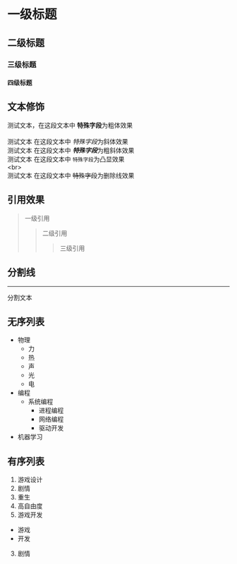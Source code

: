 # 一级标题
## 二级标题
### 三级标题
#### 四级标题
## 文本修饰
   测试文本，在这段文本中 **特殊字段**为粗体效果<br><br>
   测试文本 在这段文本中 *特殊字段*为斜体效果<br>
   测试文本 在这段文本中 ***特殊字段***为粗斜体效果<br>
   测试文本  在这段文本中 `特殊字段`为凸显效果<br>
   \<br\><br>
   测试文本 在这段文本中 ~~特殊字段~~为删除线效果

## 引用效果
> 一级引用
>> 二级引用
>>> 三级引用

## 分割线
----
  分割文本

## 无序列表

* 物理
  * 力
  * 热
  * 声
  * 光
  * 电
* 编程
  * 系统编程
    * 进程编程
    * 网络编程
    * 驱动开发
* 机器学习
## 有序列表

1. 游戏设计
  1. 剧情
  2. 重生
  3. 高自由度
2. 游戏开发
  * 游戏
  * 开发
3. 剧情
